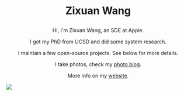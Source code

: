 <h1><p align="center">Zixuan Wang</p></h1>

<p align="center">Hi, I'm Zixuan Wang, an SDE at Apple. </p>

<p align="center">I got my PhD from UCSD and did some system research.</p>

<p align="center">I maintain a few open-source projects. See below for more details.</p>

<p align="center">I take photos, check my <a href="https://photos.zixuan.wang">photo blog</a>.</p>

<p align="center">More info on my <a href="https://www.zixuan.wang">website</a>.</p>

<!-- <p align="center"><img width=500 src="https://github.com/TheNetAdmin/TheNetAdmin/blob/metrics/github-metrics.svg"/></p> -->

![](https://hit.yhype.me/github/profile?user_id=18525442)
